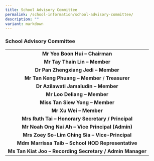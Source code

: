 ```yaml
---
title: School Advisory Committee
permalink: /school-information/school-advisory-committee/
description: ""
variant: markdown
---
```

### School Advisory Committee

|  |
|:---:|
| **Mr Yeo Boon Hui – Chairman** |
| **Mr Tay Thain Lin – Member** |
| **Dr Pan Zhengxiang Jedi – Member** |
| **Mr Tan Keng Phuang – Member** / **Treasurer** |
| **Dr Azilawati Jamaludin – Member** |
|**Mr Loo Deliang – Member** |
|**Miss Tan Siew Yong – Member** |
| **Mr Xu Wei – Member** |
| **Mrs Ruth Tai – Honorary Secretary / Principal** |
| **Mr Noah Ong Nai Ah – Vice Principal (Admin)** |
| **Mrs Zoey So-Lim Ching Sia – Vice-Principal** |
| **Mdm Marrissa Taib – School HOD Representative** |
| **Ms Tan Kiat Joo – Recording Secretary / Admin Manager** |